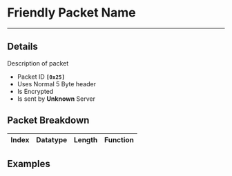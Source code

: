 # Friendly Packet Name #

---


## Details ##

Description of packet
  * Packet ID **`[0x25]`**
  * Uses Normal 5 Byte header
  * Is Encrypted
  * Is sent by **Unknown** Server

## Packet Breakdown ##
| Index | Datatype | Length | Function |
|:------|:---------|:-------|:---------|

## Examples ##